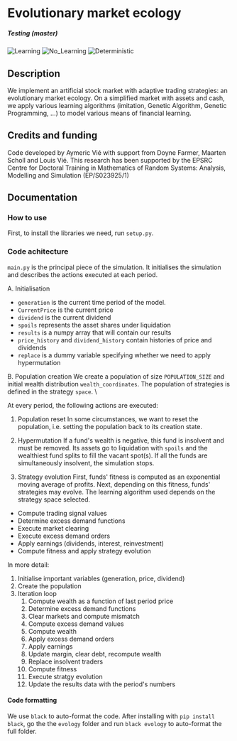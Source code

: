 # Evolutionary market ecology

##### Testing (master)

![Learning](https://github.com/aymericvie/evology/actions/workflows/learning_runs.yml/badge.svg?branch=master)
![No_Learning](https://github.com/aymericvie/evology/actions/workflows/no_learning_runs.yml/badge.svg?branch=master)
![Deterministic](https://github.com/aymericvie/evology/actions/workflows/deterministic.yml/badge.svg?branch=master)


## Description

We implement an artificial stock market with adaptive trading strategies: an evolutionary market ecology. On a simplified market with assets and cash, we apply various learning algorithms (imitation, Genetic Algorithm, Genetic Programming, ...) to model various means of financial learning. 

## Credits and funding

Code developed by Aymeric Vié with support from Doyne Farmer, Maarten Scholl and Louis Vié. This research has been supported by the EPSRC Centre for Doctoral Training in Mathematics of Random Systems: Analysis, Modelling and Simulation (EP/S023925/1)

## Documentation

### How to use

First, to install the libraries we need, run ```setup.py```.

### Code achitecture 

```main.py``` is the principal piece of the simulation. It initialises the simulation and describes the actions executed at each period.

A. Initialisation
* ```generation``` is the current time period of the model.
* ```CurrentPrice``` is the current price
* ```dividend``` is the current dividend
* ```spoils``` represents the asset shares under liquidation
* ```results``` is a numpy array that will contain our results
* ```price_history``` and ```dividend_history``` contain histories of price and dividends
* ```replace``` is a dummy variable specifying whether we need to apply hypermutation

B. Population creation
We create a population of size ```POPULATION_SIZE``` and initial wealth distribution ```wealth_coordinates```. The population of strategies is defined in the strategy ```space```. \\

At every period, the following actions are executed:

1. Population reset 
In some circumstances, we want to reset the population, i.e. setting the population back to its creation state. 

2. Hypermutation 
If a fund's wealth is negative, this fund is insolvent and must be removed. Its assets go to liquidation with ```spoils``` and the wealthiest fund splits to fill the vacant spot(s). If all the funds are simultaneously insolvent, the simulation stops.

3. Strategy evolution 
First, funds' fitness is computed as an exponential moving average of profits. Next, depending on this fitness, funds' strategies may evolve. The learning algorithm used depends on the strategy space selected.


* Compute trading signal values
* Determine excess demand functions
* Execute market clearing
* Execute excess demand orders
* Apply earnings (dividends, interest, reinvestment)
* Compute fitness and apply strategy evolution

In more detail:
1. Initialise important variables (generation, price, dividend)
2. Create the population
3. Iteration loop
    1. Compute wealth as a function of last period price
    2. Determine excess demand functions
    3. Clear markets and compute mismatch
    4. Compute excess demand values
    5. Compute wealth
    6. Apply excess demand orders
    7. Apply earnings
    8. Update margin, clear debt, recompute wealth
    9. Replace insolvent traders
    10. Compute fitness
    11. Execute stratgy evolution
    12. Update the results data with the period's numbers


#### Code formatting
We use ```black``` to auto-format the code. After installing with ```pip install black```, go the the ```evology``` folder and run ```black evology``` to auto-format the full folder.

